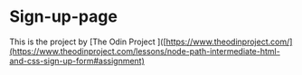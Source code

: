# Sign-up-page

This is the project by [The Odin Project ]([https://www.theodinproject.com/](https://www.theodinproject.com/lessons/node-path-intermediate-html-and-css-sign-up-form#assignment)
